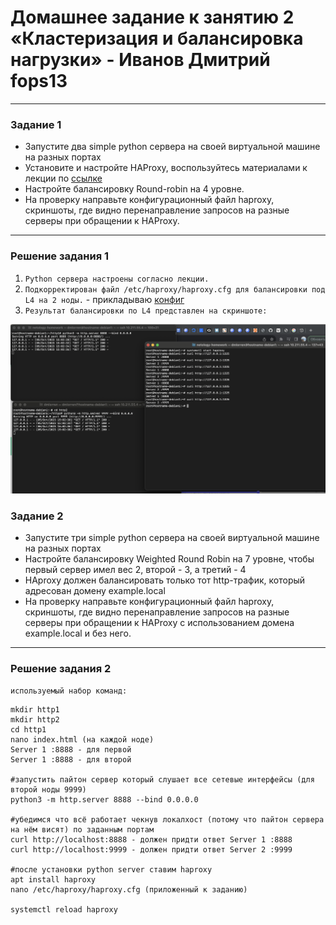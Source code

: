 # Домашнее задание к занятию 2 «Кластеризация и балансировка нагрузки» - Иванов Дмитрий fops13


------


### Задание 1
- Запустите два simple python сервера на своей виртуальной машине на разных портах
- Установите и настройте HAProxy, воспользуйтесь материалами к лекции по [ссылке](2/)
- Настройте балансировку Round-robin на 4 уровне.
- На проверку направьте конфигурационный файл haproxy, скриншоты, где видно перенаправление запросов на разные серверы при обращении к HAProxy.

------
### Решение задания 1
1. `Python сервера настроены согласно лекции.`
2. `Подкорректирован файл /etc/haproxy/haproxy.cfg для балансировки под L4 на 2 ноды.` - прикладываю [конфиг](configs/haproxy.cfg)
3. `Результат балансировки по L4 представлен на скриншоте:`

![haproxy](https://github.com/dmlorren/netology-homework/blob/main/Отказоустойчивость/img/haproxy_L4.png)






### Задание 2
- Запустите три simple python сервера на своей виртуальной машине на разных портах
- Настройте балансировку Weighted Round Robin на 7 уровне, чтобы первый сервер имел вес 2, второй - 3, а третий - 4
- HAproxy должен балансировать только тот http-трафик, который адресован домену example.local
- На проверку направьте конфигурационный файл haproxy, скриншоты, где видно перенаправление запросов на разные серверы при обращении к HAProxy c использованием домена example.local и без него.

------
### Решение задания 2


`используемый набор команд:`
```
mkdir http1
mkdir http2
cd http1
nano index.html (на каждой ноде)
Server 1 :8888 - для первой
Server 1 :8888 - для второй

#запустить пайтон сервер который слушает все сетевые интерфейсы (для второй ноды 9999)
python3 -m http.server 8888 --bind 0.0.0.0

#убедимся что всё работает чекнув локалхост (потому что пайтон сервера на нём висят) по заданным портам
curl http://localhost:8888 - должен придти ответ Server 1 :8888
curl http://localhost:9999 - должен придти ответ Server 2 :9999

#после установки python server ставим haproxy
apt install haproxy
nano /etc/haproxy/haproxy.cfg (приложенный к заданию)

systemctl reload haproxy

```
